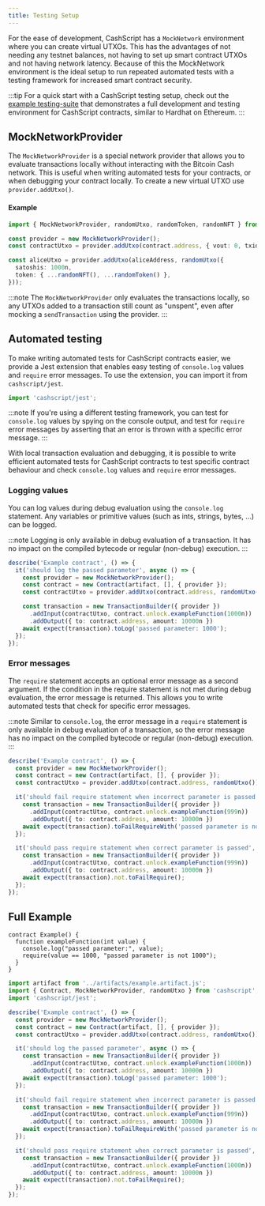 ```yaml
---
title: Testing Setup
---
```


For the ease of development, CashScript has a `MockNetwork` environment where you can create virtual UTXOs. This has the advantages of not needing any testnet balances, not having to set up smart contract UTXOs and not having network latency. Because of this the MockNetwork environment is the ideal setup to run repeated automated tests with a testing framework for increased smart contract security.

:::tip
For a quick start with a CashScript testing setup, check out the [example testing-suite](https://github.com/CashScript/cashscript/tree/next/examples/testing-suite) that demonstrates a full development and testing environment for CashScript contracts, similar to Hardhat on Ethereum.
:::

## MockNetworkProvider

The `MockNetworkProvider` is a special network provider that allows you to evaluate transactions locally without interacting with the Bitcoin Cash network. This is useful when writing automated tests for your contracts, or when debugging your contract locally. To create a new virtual UTXO use `provider.addUtxo()`.

#### Example

```ts
import { MockNetworkProvider, randomUtxo, randomToken, randomNFT } from 'cashscript';

const provider = new MockNetworkProvider();
const contractUtxo = provider.addUtxo(contract.address, { vout: 0, txid: "ab...", satoshis: 10000n });

const aliceUtxo = provider.addUtxo(aliceAddress, randomUtxo({
  satoshis: 1000n,
  token: { ...randomNFT(), ...randomToken() },
}));
```

:::note
The `MockNetworkProvider` only evaluates the transactions locally, so any UTXOs added to a transaction still count as "unspent", even after mocking a `sendTransaction` using the provider.
:::

## Automated testing

To make writing automated tests for CashScript contracts easier, we provide a Jest extension that enables easy testing of `console.log` values and `require` error messages. To use the extension, you can import it from `cashscript/jest`.

```ts
import 'cashscript/jest';
```

:::note
If you're using a different testing framework, you can test for `console.log` values by spying on the console output, and test for `require` error messages by asserting that an error is thrown with a specific error message.
:::

With local transaction evaluation and debugging, it is possible to write efficient automated tests for CashScript contracts to test specific contract behaviour and check `console.log` values and `require` error messages.

### Logging values

You can log values during debug evaluation using the `console.log` statement. Any variables or primitive values (such as ints, strings, bytes, ...) can be logged.

:::note
Logging is only available in debug evaluation of a transaction. It has no impact on the compiled bytecode or regular (non-debug) execution.
:::

```ts
describe('Example contract', () => {
  it('should log the passed parameter', async () => {
    const provider = new MockNetworkProvider();
    const contract = new Contract(artifact, [], { provider });
    const contractUtxo = provider.addUtxo(contract.address, randomUtxo());

    const transaction = new TransactionBuilder({ provider })
      .addInput(contractUtxo, contract.unlock.exampleFunction(1000n))
      .addOutput({ to: contract.address, amount: 10000n })
    await expect(transaction).toLog('passed parameter: 1000');
  });
});
```

### Error messages

The `require` statement accepts an optional error message as a second argument. If the condition in the require statement is not met during debug evaluation, the error message is returned. This allows you to write automated tests that check for specific error messages.

:::note
Similar to `console.log`, the error message in a `require` statement is only available in debug evaluation of a transaction, so the error message has no impact on the compiled bytecode or regular (non-debug) execution.
:::

```ts
describe('Example contract', () => {
  const provider = new MockNetworkProvider();
  const contract = new Contract(artifact, [], { provider });
  const contractUtxo = provider.addUtxo(contract.address, randomUtxo());

  it('should fail require statement when incorrect parameter is passed', async () => {
    const transaction = new TransactionBuilder({ provider })
      .addInput(contractUtxo, contract.unlock.exampleFunction(999n))
      .addOutput({ to: contract.address, amount: 10000n })
    await expect(transaction).toFailRequireWith('passed parameter is not 1000');
  });

  it('should pass require statement when correct parameter is passed', async () => {
    const transaction = new TransactionBuilder({ provider })
      .addInput(contractUtxo, contract.unlock.exampleFunction(999n))
      .addOutput({ to: contract.address, amount: 10000n })
    await expect(transaction).not.toFailRequire();
  });
});
```

## Full Example

```solidity title="Example contract"
contract Example() {
  function exampleFunction(int value) {
    console.log("passed parameter:", value);
    require(value == 1000, "passed parameter is not 1000");
  }
}
```

```ts title="Example test file"
import artifact from '../artifacts/example.artifact.js';
import { Contract, MockNetworkProvider, randomUtxo } from 'cashscript';
import 'cashscript/jest';

describe('Example contract', () => {
  const provider = new MockNetworkProvider();
  const contract = new Contract(artifact, [], { provider });
  const contractUtxo = provider.addUtxo(contract.address, randomUtxo());

  it('should log the passed parameter', async () => {
    const transaction = new TransactionBuilder({ provider })
      .addInput(contractUtxo, contract.unlock.exampleFunction(1000n))
      .addOutput({ to: contract.address, amount: 10000n })
    await expect(transaction).toLog('passed parameter: 1000');
  });

  it('should fail require statement when incorrect parameter is passed', async () => {
    const transaction = new TransactionBuilder({ provider })
      .addInput(contractUtxo, contract.unlock.exampleFunction(999n))
      .addOutput({ to: contract.address, amount: 10000n })
    await expect(transaction).toFailRequireWith('passed parameter is not 1000');
  });

  it('should pass require statement when correct parameter is passed', async () => {
    const transaction = new TransactionBuilder({ provider })
      .addInput(contractUtxo, contract.unlock.exampleFunction(1000n))
      .addOutput({ to: contract.address, amount: 10000n })
    await expect(transaction).not.toFailRequire();
  });
});

```
